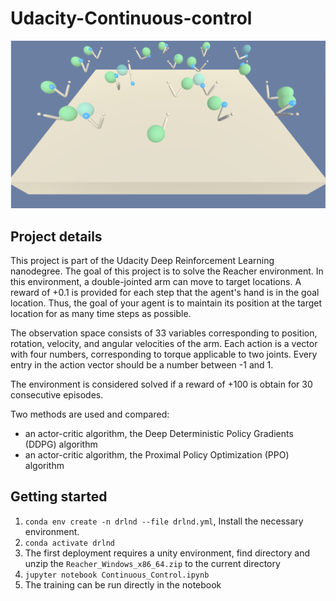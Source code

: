 # Udacity-Continuous-control

![image-20230620225457569](png\image-20230620225457569.png)

## Project details

This project is part of the Udacity Deep Reinforcement Learning nanodegree.
The goal of this project is to solve the Reacher environment. In this environment, a double-jointed arm can move to target locations. A reward of +0.1 is provided for each step that the agent's hand is in the goal location. Thus, the goal of your agent is to maintain its position at the target location for as many time steps as possible.

The observation space consists of 33 variables corresponding to position, rotation, velocity, and angular velocities of the arm. Each action is a vector with four numbers, corresponding to torque applicable to two joints. Every entry in the action vector should be a number between -1 and 1.

The environment is considered solved if a reward of +100 is obtain for 30 consecutive episodes.

Two methods are used and compared:

- an actor-critic algorithm, the Deep Deterministic Policy Gradients (DDPG) algorithm
- an actor-critic algorithm, the Proximal Policy Optimization (PPO) algorithm

## Getting started

1. `conda env create -n drlnd --file drlnd.yml`,  Install the necessary environment.
2. `conda activate drlnd`
3. The first deployment requires a unity environment,  find directory and unzip the `Reacher_Windows_x86_64.zip` to the current directory
4. `jupyter notebook Continuous_Control.ipynb`
5. The training can be run directly in the notebook